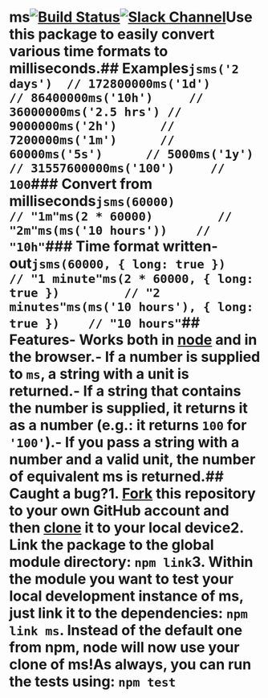 # ms[![Build Status](https://travis-ci.org/zeit/ms.svg?branch=master)](https://travis-ci.org/zeit/ms)[![Slack Channel](http://zeit-slackin.now.sh/badge.svg)](https://zeit.chat/)Use this package to easily convert various time formats to milliseconds.## Examples```jsms('2 days')  // 172800000ms('1d')      // 86400000ms('10h')     // 36000000ms('2.5 hrs') // 9000000ms('2h')      // 7200000ms('1m')      // 60000ms('5s')      // 5000ms('1y')      // 31557600000ms('100')     // 100```### Convert from milliseconds```jsms(60000)             // "1m"ms(2 * 60000)         // "2m"ms(ms('10 hours'))    // "10h"```### Time format written-out```jsms(60000, { long: true })             // "1 minute"ms(2 * 60000, { long: true })         // "2 minutes"ms(ms('10 hours'), { long: true })    // "10 hours"```## Features- Works both in [node](https://nodejs.org) and in the browser.- If a number is supplied to `ms`, a string with a unit is returned.- If a string that contains the number is supplied, it returns it as a number (e.g.: it returns `100` for `'100'`).- If you pass a string with a number and a valid unit, the number of equivalent ms is returned.## Caught a bug?1. [Fork](https://help.github.com/articles/fork-a-repo/) this repository to your own GitHub account and then [clone](https://help.github.com/articles/cloning-a-repository/) it to your local device2. Link the package to the global module directory: `npm link`3. Within the module you want to test your local development instance of ms, just link it to the dependencies: `npm link ms`. Instead of the default one from npm, node will now use your clone of ms!As always, you can run the tests using: `npm test`
